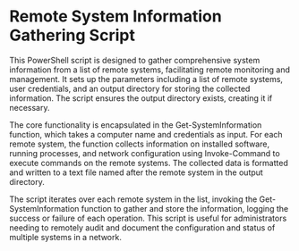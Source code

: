 # Remote System Information Gathering Script

This PowerShell script is designed to gather comprehensive system information from a list of remote systems, facilitating remote monitoring and management. It sets up the parameters including a list of remote systems, user credentials, and an output directory for storing the collected information. The script ensures the output directory exists, creating it if necessary.

The core functionality is encapsulated in the Get-SystemInformation function, which takes a computer name and credentials as input. For each remote system, the function collects information on installed software, running processes, and network configuration using Invoke-Command to execute commands on the remote systems. The collected data is formatted and written to a text file named after the remote system in the output directory.

The script iterates over each remote system in the list, invoking the Get-SystemInformation function to gather and store the information, logging the success or failure of each operation. This script is useful for administrators needing to remotely audit and document the configuration and status of multiple systems in a network.

